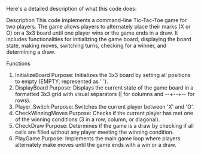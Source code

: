
Here's a detailed description of what this code does:

Description
This code implements a command-line Tic-Tac-Toe game for two players. The game allows players to alternately place their marks (X or O) on a 3x3 board until one player wins or the game ends in a draw. It includes functionalities for initializing the game board, displaying the board state, making moves, switching turns, checking for a winner, and determining a draw. 

Functions
1. InitializeBoard
Purpose: Initializes the 3x3 board by setting all positions to empty (EMPTY, represented as ' ').
2. DisplayBoard
Purpose: Displays the current state of the game board in a formatted 3x3 grid with visual separators (| for columns and --+--+-- for rows).
3. Player_Switch
Purpose: Switches the current player between 'X' and 'O'.
4. CheckWinningMoves
Purpose: Checks if the current player has met one of the winning conditions (3 in a row, column, or diagonal).
5. CheckDraw
Purpose: Determines if the game is a draw by checking if all cells are filled without any player meeting the winning condition.
6. PlayGame
Purpose: Implements the main game loop where players alternately make moves until the game ends with a win or a draw.

